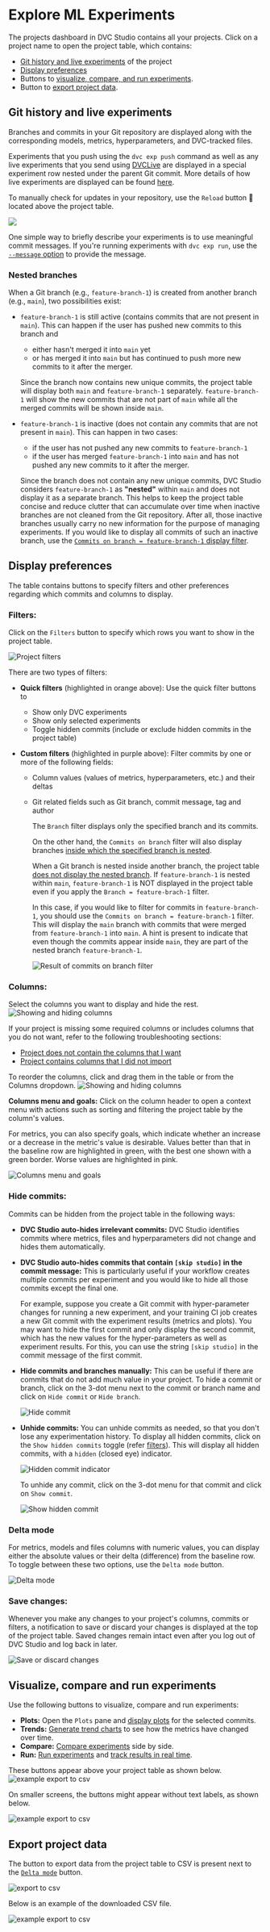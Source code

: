 # Explore ML Experiments

The projects dashboard in DVC Studio contains all your projects. Click on a
project name to open the project table, which contains:

- [Git history and live experiments](#git-history-and-live-metrics) of the
  project
- [Display preferences](#display-preferences)
- Buttons to
  [visualize, compare, and run experiments](#visualize-compare-and-run-experiments).
- Button to [export project data](#export-project-data).

## Git history and live experiments

Branches and commits in your Git repository are displayed along with the
corresponding models, metrics, hyperparameters, and DVC-tracked files.

Experiments that you push using the `dvc exp push` command as well as any live
experiments that you send using [DVCLive] are displayed in a special experiment
row nested under the parent Git commit. More details of how live experiments are
displayed can be found
[here](/doc/studio/user-guide/experiments/live-metrics-and-plots#view-live-metrics-and-plots).

To manually check for updates in your repository, use the `Reload` button 🔄
located above the project table.

![](https://static.iterative.ai/img/studio/view_components_1.gif)

<admon type="tip">

One simple way to briefly describe your experiments is to use meaningful commit
messages. If you're running experiments with `dvc exp run`, use the
[`--message` option](/doc/command-reference/exp/run#-m) to provide the message.

</admon>

### Nested branches

When a Git branch (e.g., `feature-branch-1`) is created from another branch
(e.g., `main`), two possibilities exist:

- `feature-branch-1` is still active (contains commits that are not present in
  `main`). This can happen if the user has pushed new commits to this branch and

  - either hasn't merged it into `main` yet
  - or has merged it into `main` but has continued to push more new commits to
    it after the merger.

  Since the branch now contains new unique commits, the project table will
  display both `main` and `feature-branch-1` separately. `feature-branch-1` will
  show the new commits that are not part of `main` while all the merged commits
  will be shown inside `main`.

- `feature-branch-1` is inactive (does not contain any commits that are not
  present in `main`). This can happen in two cases:

  - if the user has not pushed any new commits to `feature-branch-1`
  - if the user has merged `feature-branch-1` into `main` and has not pushed any
    new commits to it after the merger.

  Since the branch does not contain any new unique commits, DVC Studio considers
  `feature-branch-1` as **"nested"** within `main` and does not display it as a
  separate branch. This helps to keep the project table concise and reduce
  clutter that can accumulate over time when inactive branches are not cleaned
  from the Git repository. After all, those inactive branches usually carry no
  new information for the purpose of managing experiments. If you would like to
  display all commits of such an inactive branch, use the
  [`Commits on branch = feature-branch-1` display filter](#filters).

## Display preferences

The table contains buttons to specify filters and other preferences regarding
which commits and columns to display.

### Filters:

Click on the `Filters` button to specify which rows you want to show in the
project table.

![Project filters](https://static.iterative.ai/img/studio/project_filters.png)

There are two types of filters:

- **Quick filters** (highlighted in orange above): Use the quick filter buttons
  to

  - Show only DVC experiments
  - Show only selected experiments
  - Toggle hidden commits (include or exclude hidden commits in the project
    table)

- **Custom filters** (highlighted in purple above): Filter commits by one or
  more of the following fields:

  - Column values (values of metrics, hyperparameters, etc.) and their deltas
  - Git related fields such as Git branch, commit message, tag and author

    <admon type="info">

    The `Branch` filter displays only the specified branch and its commits.

    On the other hand, the `Commits on branch` filter will also display branches
    [inside which the specified branch is nested](#nested-branches).

    When a Git branch is nested inside another branch, the project table
    [does not display the nested branch](#nested-branches). If
    `feature-branch-1` is nested within `main`, `feature-branch-1` is NOT
    displayed in the project table even if you apply the
    `Branch = feature-brach-1` filter.

    In this case, if you would like to filter for commits in `feature-branch-1`,
    you should use the `Commits on branch = feature-branch-1` filter. This will
    display the `main` branch with commits that were merged from
    `feature-branch-1` into `main`. A hint is present to indicate that even
    though the commits appear inside `main`, they are part of the nested branch
    `feature-branch-1`.

    ![Result of commits on branch filter](https://static.iterative.ai/img/studio/commits_on_branch_filter.png)

    </admon>

### Columns:

Select the columns you want to display and hide the rest.
![Showing and hiding columns](https://static.iterative.ai/img/studio/show_hide_columns.gif)

If your project is missing some required columns or includes columns that you do
not want, refer to the following troubleshooting sections:

- [Project does not contain the columns that I want](/doc/studio/user-guide/troubleshooting#project-does-not-contain-the-columns-that-i-want)
- [Project contains columns that I did not import](/doc/studio/user-guide/troubleshooting#project-contains-columns-that-i-did-not-import)

To reorder the columns, click and drag them in the table or from the Columns
dropdown.
![Showing and hiding columns](https://static.iterative.ai/img/studio/reorder_columns.gif)

**Columns menu and goals:** Click on the column header to open a context menu
with actions such as sorting and filtering the project table by the column's
values.

For metrics, you can also specify goals, which indicate whether an increase or a
decrease in the metric's value is desirable. Values better than that in the
baseline row are highlighted in green, with the best one shown with a green
border. Worse values are highlighted in pink.

![Columns menu and goals](https://static.iterative.ai/img/studio/columns_menu_and_goals.gif)

### Hide commits:

Commits can be hidden from the project table in the following ways:

- **DVC Studio auto-hides irrelevant commits:** DVC Studio identifies commits
  where metrics, files and hyperparameters did not change and hides them
  automatically.
- **DVC Studio auto-hides commits that contain `[skip studio]` in the commit
  message:** This is particularly useful if your workflow creates multiple
  commits per experiment and you would like to hide all those commits except the
  final one.

  For example, suppose you create a Git commit with hyper-parameter changes for
  running a new experiment, and your training CI job creates a new Git commit
  with the experiment results (metrics and plots). You may want to hide the
  first commit and only display the second commit, which has the new values for
  the hyper-parameters as well as experiment results. For this, you can use the
  string `[skip studio]` in the commit message of the first commit.

- **Hide commits and branches manually:** This can be useful if there are
  commits that do not add much value in your project. To hide a commit or
  branch, click on the 3-dot menu next to the commit or branch name and click on
  `Hide commit` or `Hide branch`.

  ![Hide commit](https://static.iterative.ai/img/studio/hide_commit.png)

- **Unhide commits:** You can unhide commits as needed, so that you don't lose
  any experimentation history. To display all hidden commits, click on the
  `Show hidden commits` toggle (refer [filters](#filters)). This will display
  all hidden commits, with a `hidden` (closed eye) indicator.

  ![Hidden commit indicator](https://static.iterative.ai/img/studio/hidden_commit_indicator.png)

  To unhide any commit, click on the 3-dot menu for that commit and click on
  `Show commit`.

  ![Show hidden commit](https://static.iterative.ai/img/studio/show_hidden_commit.png)

### Delta mode

For metrics, models and files columns with numeric values, you can display
either the absolute values or their delta (difference) from the baseline row. To
toggle between these two options, use the `Delta mode` button.

![Delta mode](https://static.iterative.ai/img/studio/delta_mode.png)

### Save changes:

Whenever you make any changes to your project's columns, commits or filters, a
notification to save or discard your changes is displayed at the top of the
project table. Saved changes remain intact even after you log out of DVC Studio
and log back in later.

![Save or discard changes](https://static.iterative.ai/img/studio/save_discard_changes.png)

## Visualize, compare and run experiments

Use the following buttons to visualize, compare and run experiments:

- **Plots:** Open the `Plots` pane and [display plots] for the selected commits.
- **Trends:** [Generate trend charts] to see how the metrics have changed over
  time.
- **Compare:** [Compare experiments] side by side.
- **Run:** [Run experiments] and [track results in real
  time][live-metrics-and-plots].

These buttons appear above your project table as shown below.
![example export to csv](https://static.iterative.ai/img/studio/project_action_buttons_big_screen.png)

On smaller screens, the buttons might appear without text labels, as shown
below.

![example export to csv](https://static.iterative.ai/img/studio/project_action_buttons_small_screen.png)

## Export project data

The button to export data from the project table to CSV is present next to the
[`Delta mode`](#delta-mode) button.

![export to csv](https://static.iterative.ai/img/studio/project_export_to_csv.png)

Below is an example of the downloaded CSV file.

![example export to csv](https://static.iterative.ai/img/studio/project_export_to_csv_example.png)

[DVCLive]: /doc/dvclive
[display plots]:
  /doc/studio/user-guide/experiments/visualize-and-compare#display-plots-and-images
[Compare experiments]:
  /doc/studio/user-guide/experiments/visualize-and-compare#compare-experiments
[run experiments]: /doc/studio/user-guide/experiments/run-experiments
[live-metrics-and-plots]:
  /doc/studio/user-guide/experiments/live-metrics-and-plots
[Generate trend charts]:
  /doc/studio/user-guide/experiments/visualize-and-compare#generate-trend-charts
